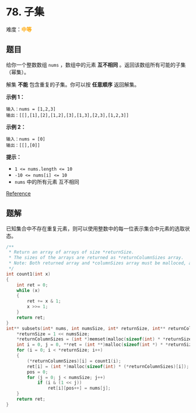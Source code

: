 # 78. 子集

难度：<font color=orange>**中等**</font>

## 题目

给你一个整数数组 `nums` ，数组中的元素 **互不相同** 。返回该数组所有可能的子集（幂集）。

解集 **不能** 包含重复的子集。你可以按 **任意顺序** 返回解集。


**示例 1：**

```
输入：nums = [1,2,3]
输出：[[],[1],[2],[1,2],[3],[1,3],[2,3],[1,2,3]]
```

**示例 2：**

```
输入：nums = [0]
输出：[[],[0]]
```

**提示：**

* `1 <= nums.length <= 10`
* `-10 <= nums[i] <= 10`
* `nums` 中的所有元素 互不相同

[Reference](https://leetcode-cn.com/problems/subsets)

## 题解

已知集合中不存在重复元素，则可以使用整数中的每一位表示集合中元素的选取状态。

```c
/**
 * Return an array of arrays of size *returnSize.
 * The sizes of the arrays are returned as *returnColumnSizes array.
 * Note: Both returned array and *columnSizes array must be malloced, assume caller calls free().
 */
int count1(int x)
{
    int ret = 0;
    while (x)
    {
        ret += x & 1;
        x >>= 1;
    }
    return ret;
}
int** subsets(int* nums, int numsSize, int* returnSize, int** returnColumnSizes){
    *returnSize = 1 << numsSize;
    *returnColumnSizes = (int *)memset(malloc(sizeof(int) * *returnSize), 0, sizeof(int) * *returnSize);
    int i = 0, j = 0, **ret = (int **)malloc(sizeof(int *) * *returnSize), pos;
    for (i = 0; i < *returnSize; i++)
    {
        (*returnColumnSizes)[i] = count1(i);
        ret[i] = (int *)malloc(sizeof(int) * (*returnColumnSizes)[i]);
        pos = 0;
        for (j = 0; j < numsSize; j++)
            if (i & (1 << j))
                ret[i][pos++] = nums[j];
    }
    return ret;
}
```